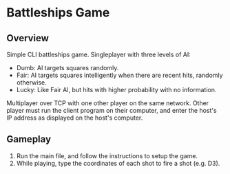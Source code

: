 # Battleships Game

## Overview

Simple CLI battleships game.
Singleplayer with three levels of AI:
* Dumb: AI targets squares randomly.
* Fair: AI targets squares intelligently when there are recent hits, randomly otherwise.
* Lucky: Like Fair AI, but hits with higher probability with no information.

Multiplayer over TCP with one other player on the same network.
Other player must run the client program on their computer, and enter the host's IP address as displayed on the host's computer.

## Gameplay

1. Run the main file, and follow the instructions to setup the game.
2. While playing, type the coordinates of each shot to fire a shot (e.g. D3).
